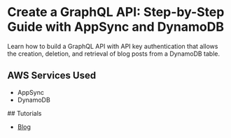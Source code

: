 # Create a GraphQL API: Step-by-Step Guide with AppSync and DynamoDB

Learn how to build a GraphQL API with API key authentication that allows the creation, deletion, and retrieval of blog posts from a DynamoDB table.

## AWS Services Used

- AppSync
- DynamoDB

## Tutorials

- [Blog](https://conermurphy.com/blog/graphql-api-guide-aws-appsync-dynamodb-aws-cdk)
